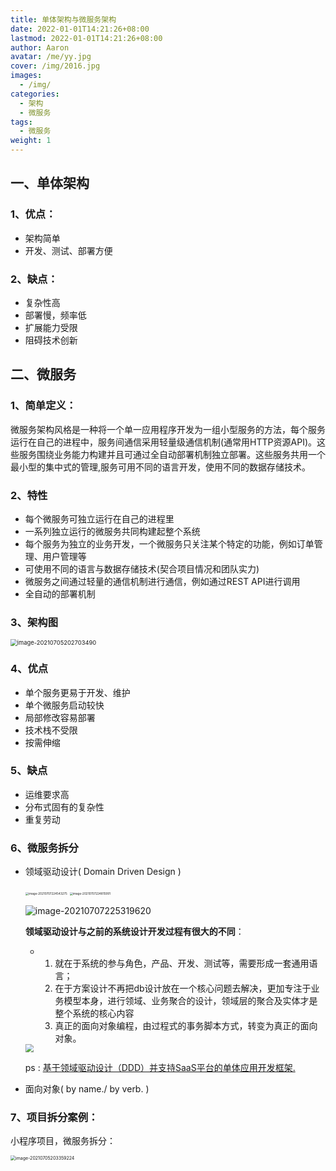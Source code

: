 ```yaml
---
title: 单体架构与微服务架构
date: 2022-01-01T14:21:26+08:00
lastmod: 2022-01-01T14:21:26+08:00
author: Aaron
avatar: /me/yy.jpg
cover: /img/2016.jpg
images:
  - /img/
categories:
  - 架构
  - 微服务
tags:
  - 微服务
weight: 1
---
```




## 一、单体架构

### 1、优点：

- 架构简单
- 开发、测试、部署方便

### 2、缺点：

- 复杂性高
- 部署慢，频率低
- 扩展能力受限
- 阻碍技术创新

## 二、微服务

### 1、简单定义：

​		微服务架构风格是一种将一个单一应用程序开发为一组小型服务的方法，每个服务运行在自己的进程中，服务间通信采用轻量级通信机制(通常用HTTP资源API)。这些服务围绕业务能力构建并且可通过全自动部署机制独立部署。这些服务共用一个最小型的集中式的管理,服务可用不同的语言开发，使用不同的数据存储技术。



### 2、特性

- 每个微服务可独立运行在自己的进程里
- 一系列独立运行的微服务共同构建起整个系统
- 每个服务为独立的业务开发，一个微服务只关注某个特定的功能，例如订单管理、用户管理等
- 可使用不同的语言与数据存储技术(契合项目情况和团队实力)
- 微服务之间通过轻量的通信机制进行通信，例如通过REST API进行调用
- 全自动的部署机制

### 3、架构图

  <img src="https://gitee.com/aaronlynn/picture/raw/master/img/image-20210705202703490.png" alt="image-20210705202703490" style="zoom: 67%;" /> 

### 4、优点

- 单个服务更易于开发、维护
- 单个微服务启动较快
- 局部修改容易部署
- 技术栈不受限
- 按需伸缩

### 5、缺点

-  运维要求高
- 分布式固有的复杂性
- 重复劳动

### 6、微服务拆分 

- 领域驱动设计( Domain Driven Design )

  <img src="https://gitee.com/aaronlynn/picture/raw/master/img/image-20210707224543275.png" alt="image-20210707224543275" style="zoom: 33%;" /> 

  <img src="https://gitee.com/aaronlynn/picture/raw/master/img/image-20210707224815991.png" alt="image-20210707224815991" style="zoom: 33%;" /> 

  ![image-20210707225319620](https://gitee.com/aaronlynn/picture/raw/master/img/image-20210707225319620.png) 

  **领域驱动设计与之前的系统设计开发过程有很大的不同**：

  - 1. 就在于系统的参与角色，产品、开发、测试等，需要形成一套通用语言；
    2. 在于方案设计不再把db设计放在一个核心问题去解决，更加专注于业务模型本身，进行领域、业务聚合的设计，领域层的聚合及实体才是整个系统的核心内容
    3.  真正的面向对象编程，由过程式的事务脚本方式，转变为真正的面向对象。

  <img src="https://gitee.com/aaronlynn/picture/raw/master/img/650.webp" style="zoom: 80%;" />

  ps :  [基于领域驱动设计（DDD）并支持SaaS平台的单体应用开发框架.](https://gitee.com/xtoon/xtoon-boot)

- 面向对象( by name./ by verb. )

### 7、项目拆分案例：

 小程序项目，微服务拆分：

 <img src="https://gitee.com/aaronlynn/picture/raw/master/img/image-20210705203359224.png" alt="image-20210705203359224" style="zoom: 50%;" />
